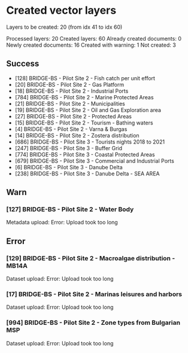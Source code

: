 # Created vector layers

Layers to be created: 20 (from idx 41 to idx 60)

Processed layers: 20
Created layers: 60
Already created documents: 0
Newly created documents: 16
Created with warning: 1
Not created: 3

## Success

- [128] BRIDGE-BS - Pilot Site 2 - Fish catch per unit effort
- [20] BRIDGE-BS - Pilot Site 2 - Gas Platform
- [18] BRIDGE-BS - Pilot Site 2 - Industrial Ports
- [784] BRIDGE-BS - Pilot Site 2 - Marine Protected Areas
- [21] BRIDGE-BS - Pilot Site 2 - Municipalities
- [19] BRIDGE-BS - Pilot Site 2 - Oil and Gas Exploration area
- [27] BRIDGE-BS - Pilot Site 2 - Protected Areas
- [15] BRIDGE-BS - Pilot Site 2 - Tourism - Bathing waters
- [4] BRIDGE-BS - Pilot Site 2 - Varna & Burgas
- [14] BRIDGE-BS - Pilot Site 2 - Zostera distribution
- [686] BRIDGE-BS - Pilot Site 3 -  Tourists nights 2018 to 2021
- [247] BRIDGE-BS - Pilot Site 3 - Buffer Grid
- [774] BRIDGE-BS - Pilot Site 3 - Coastal Protected Areas
- [679] BRIDGE-BS - Pilot Site 3 - Commercial and Industrial Ports
- [6] BRIDGE-BS - Pilot Site 3 - Danube Delta
- [238] BRIDGE-BS - Pilot Site 3 - Danube Delta - SEA AREA

## Warn

### [127] BRIDGE-BS - Pilot Site 2 - Water Body

Metadata upload: Error: Upload took too long

## Error

### [129] BRIDGE-BS - Pilot Site 2 - Macroalgae distribution - MB14A

Dataset upload: Error: Upload took too long

### [17] BRIDGE-BS - Pilot Site 2 - Marinas  leisures and  harbors

Dataset upload: Error: Upload took too long

### [994] BRIDGE-BS - Pilot Site 2 - Zone types from Bulgarian MSP

Dataset upload: Error: Upload took too long

